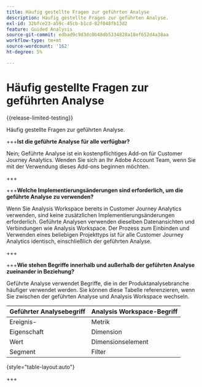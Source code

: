 ```yaml
---
title: Häufig gestellte Fragen zur geführten Analyse
description: Häufig gestellte Fragen zur geführten Analyse.
exl-id: 32bfce23-a59c-45cb-b1cd-82f048fb13d2
feature: Guided Analysis
source-git-commit: edbad9c9d3dc0b48db5334828a18ef652d4a38aa
workflow-type: tm+mt
source-wordcount: '162'
ht-degree: 5%

---
```


# Häufig gestellte Fragen zur geführten Analyse

{{release-limited-testing}}

Häufig gestellte Fragen zur geführten Analyse.

+++**Ist die geführte Analyse für alle verfügbar?**

Nein; Geführte Analyse ist ein kostenpflichtiges Add-on für Customer Journey Analytics. Wenden Sie sich an Ihr Adobe Account Team, wenn Sie mit der Verwendung dieses Add-ons beginnen möchten.

+++

+++**Welche Implementierungsänderungen sind erforderlich, um die geführte Analyse zu verwenden?**

Wenn Sie Analysis Workspace bereits in Customer Journey Analytics verwenden, sind keine zusätzlichen Implementierungsänderungen erforderlich. Geführte Analysen verwenden dieselben Datenansichten und Verbindungen wie Analysis Workspace. Der Prozess zum Einbinden und Verwenden eines beliebigen Projekttyps ist für alle Customer Journey Analytics identisch, einschließlich der geführten Analyse.

+++

+++**Wie stehen Begriffe innerhalb und außerhalb der geführten Analyse zueinander in Beziehung?**

Geführte Analyse verwendet Begriffe, die in der Produktanalysebranche häufiger verwendet werden. Sie können diese Tabelle referenzieren, wenn Sie zwischen der geführten Analyse und Analysis Workspace wechseln.

| Geführter Analysebegriff | Analysis Workspace-Begriff |
| --- | --- |
| Ereignis-   | Metrik |
| Eigenschaft | Dimension |
| Wert | Dimensionselement |
| Segment | Filter |

{style="table-layout:auto"}

+++
